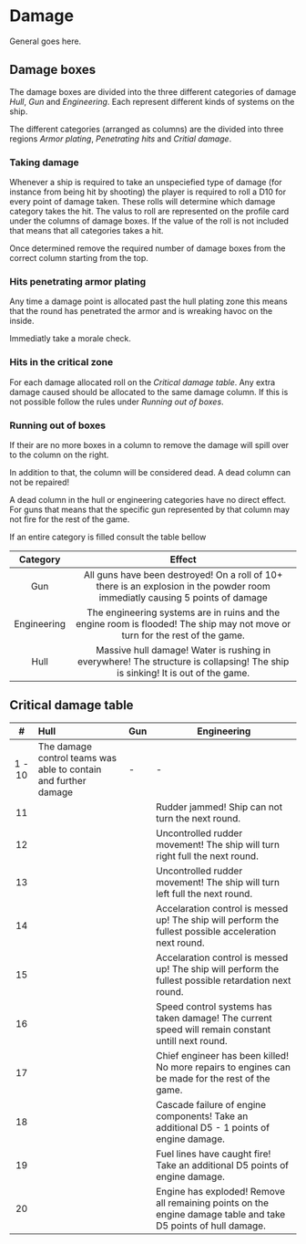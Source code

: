 # Damage

General goes here. 

## Damage boxes

The damage boxes are divided into the three different categories of damage *Hull*, *Gun* and *Engineering*. Each represent different kinds of systems on the ship.

The different categories (arranged as columns) are the divided into three regions *Armor plating*, *Penetrating hits* and *Critial damage*. 

### Taking damage

Whenever a ship is required to take an unspeciefied type of damage (for instance from being hit by shooting) the player is required to roll a D10 for every point of damage taken. These rolls will determine which damage category takes the hit.
The valus to roll are represented on the profile card under the columns of damage boxes. If the value of the roll is not included that means that all categories takes a hit.

Once determined remove the required number of damage boxes from the correct column starting from the top.

### Hits penetrating armor plating

Any time a damage point is allocated past the hull plating zone this means that the round has penetrated the armor and is wreaking havoc on the inside.

Immediatly take a morale check.

### Hits in the critical zone

For each damage allocated roll on the *Critical damage table*. Any extra damage caused should be allocated to the same damage column. If this is not possible follow the rules under *Running out of boxes*.

### Running out of boxes

If their are no more boxes in a column to remove the damage will spill over to the column on the right.

In addition to that, the column will be considered dead.
A dead column can not be repaired!

A dead column in the hull or engineering categories have no direct effect. For guns that means that the specific gun represented by that column may not fire for the rest of the game.

If an entire category is filled consult the table bellow

| Category | Effect    |
|:--------:|:---------:|
| Gun | All guns have been destroyed! On a roll of 10+ there is an explosion in the powder room immediatly causing 5 points of damage |
| Engineering | The engineering systems are in ruins and the engine room is flooded! The ship may not move or turn for the rest of the game. |
| Hull | Massive hull damage! Water is rushing in everywhere! The structure is collapsing! The ship is sinking! It is out of the game. |

## Critical damage table

| #  |  Hull | Gun | Engineering |
|:--:|:-------------|--------------|-------------|
| 1 - 10  | The damage control teams was able to contain and further damage  | - | - |
| 11 |              | | Rudder jammed! Ship can not turn the next round. |
| 12 |              | | Uncontrolled rudder movement! The ship will turn right full the next round. |
| 13 |              | | Uncontrolled rudder movement! The ship will turn left full the next round. |
| 14 |              | | Accelaration control is messed up! The ship will perform the fullest possible acceleration next round.   |
| 15 |              | | Accelaration control is messed up! The ship will perform the fullest possible retardation next round. |
| 16 |              | | Speed control systems has taken damage! The current speed will remain constant untill next round. |
| 17 |   | |   Chief engineer has been killed! No more repairs to engines can be made for the rest of the game. |
| 18 |              | | Cascade failure of engine components! Take an additional D5 - 1 points of engine damage. |
| 19 |              | | Fuel lines have caught fire! Take an additional D5 points of engine damage. |
| 20 |              | | Engine has exploded! Remove all remaining points on the engine damage table and take D5 points of hull damage. |
